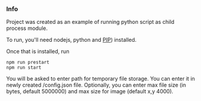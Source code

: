 ### Info

Project was created as an example of running python script as child process module.

To run, you'll need nodejs, python and [PIP](https://docs.docker.com/install/)) installed.

Once that is installed, run

```
npm run prestart
npm run start
```

You will be asked to enter path for temporary file storage. You can enter it in newly created /config.json file. Optionally, you can enter max file size (in bytes, default 5000000) and max size for image (default x,y 4000).
